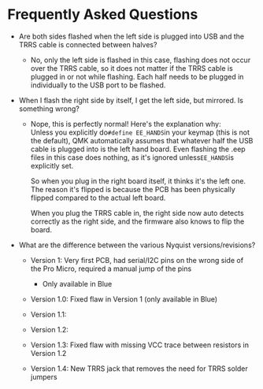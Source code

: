 # Frequently Asked Questions

* Are both sides flashed when the left side is plugged into USB and the TRRS cable is connected between halves?
  * No, only the left side is flashed in this case, flashing does not occur over the TRRS cable, so it does not matter if the TRRS cable is plugged in or not while flashing. Each half needs to be plugged in individually to the USB port to be flashed.
* When I flash the right side by itself, I get the left side, but mirrored. Is something wrong?

  * Nope, this is perfectly normal! Here's the explanation why:  
    Unless you explicitly do`#define EE_HANDS`in your keymap \(this is not the default\), QMK automatically assumes that whatever half the USB cable is plugged into is the left hand board. Even flashing the .eep files in this case does nothing, as it's ignored unless`EE_HANDS`is explicitly set.

    So when you plug in the right board itself, it thinks it's the left one. The reason it's flipped is because the PCB has been physically flipped compared to the actual left board.

    When you plug the TRRS cable in, the right side now auto detects correctly as the right side, and the firmware also knows to flip the board.

* What are the difference between the various Nyquist versions/revisions?

  * Version 1: Very first PCB, had serial/I2C pins on the wrong side of the Pro Micro, required a manual jump of the pins

    * Only available in Blue

  * Version 1.0: Fixed flaw in Version 1 \(only available in Blue\)

  * Version 1.1: 

  * Version 1.2: 

  * Version 1.3: Fixed flaw with missing VCC trace between resistors in Version 1.2

  * Version 1.4: New TRRS jack that removes the need for TRRS solder jumpers



